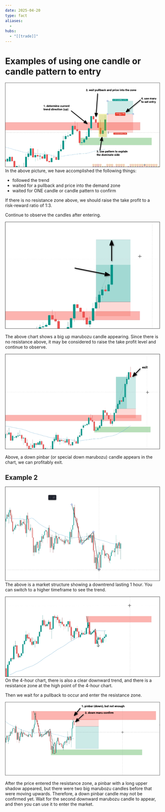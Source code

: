 ```yaml
---
date: 2025-04-20
type: fact
aliases:
  -
hubs:
  - "[[trade]]"
---
```


# Examples of using one candle or candle pattern to entry

![first-example-entry-by-candles.png](../assets/imgs/first-example-entry-by-candles.png)
In the above picture, we have accomplished the following things:
- followed the trend
- waited for a pullback and price into the demand zone
- waited for ONE candle or candle pattern to confirm

If there is no resistance zone above, we should raise the take profit to a risk-reward ratio of 1:3.

Continue to observe the candles after entering.

![increase-profit-range.png](../assets/imgs/increase-profit-range.png)

The above chart shows a big up marubozu candle appearing. Since there is no resistance above, it may be considered to raise the take profit level and continue to observe.

![exit-at-down-pinbar.png](../assets/imgs/exit-at-down-pinbar.png)

Above, a down pinbar (or special down marubozu) candle appears in the chart, we can profitably exit.


## Example 2

![1h-down-market-structure.png](../assets/imgs/1h-down-market-structure.png)
The above is a market structure showing a downtrend lasting 1 hour. You can switch to a higher timeframe to see the trend.

![4h-check-trend.png](../assets/imgs/4h-check-trend.png)
On the 4-hour chart, there is also a clear downward trend, and there is a resistance zone at the high point of the 4-hour chart.

Then we wait for a pullback to occur and enter the resistance zone.

![1h-use-candle-to-entry.png](../assets/imgs/1h-use-candle-to-entry.png)

After the price entered the resistance zone, a pinbar with a long upper shadow appeared, but there were two big marubozu candles before that were moving upwards. Therefore, a down pinbar candle may not be confirmed yet. Wait for the second downward marubozu candle to appear, and then you can use it to enter the market.


